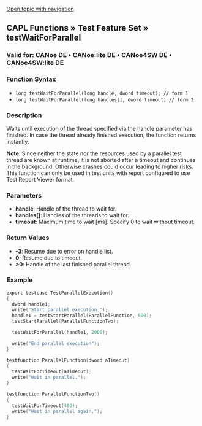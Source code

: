 [Open topic with navigation](../../../../../CANoeDEFamily.htm#Topics/CAPLFunctions/Test/Functions/CAPLfunctionTestWaitForParallel.md)

## CAPL Functions » Test Feature Set » testWaitForParallel

### Valid for: CANoe DE • CANoe:lite DE • CANoe4SW DE • CANoe4SW:lite DE

### Function Syntax

- `long testWaitForParallel(long handle, dword timeout); // form 1`
- `long testWaitForParallel(long handles[], dword timeout) // form 2`

### Description

Waits until execution of the thread specified via the handle parameter has finished. In case the thread already finished execution, the function returns instantly.

**Note**: Since neither the state nor the resources used by a parallel test thread are known at runtime, it is not aborted after a timeout and continues in the background. Otherwise crashes could occur leading to higher risks. This function can only be used in test units with report configured to use Test Report Viewer format.

### Parameters

- **handle**: Handle of the thread to wait for.
- **handles[]**: Handles of the threads to wait for.
- **timeout**: Maximum time to wait [ms]. Specify 0 to wait without timeout.

### Return Values

- **-3**: Resume due to error on handle list.
- **0**: Resume due to timeout.
- **\>0**: Handle of the last finished parallel thread.

### Example

```c
export testcase TestParallelExecution()
{
  dword handle1;
  write("Start parallel execution.");
  handle1 = testStartParallel(ParallelFunction, 500);
  testStartParallel(ParallelFunctionTwo);

  testWaitForParallel(handle1, 2000);

  write("End parallel execution");
}

testfunction ParallelFunction(dword aTimeout)
{
  testWaitForTimeout(aTimeout);
  write("Wait in parallel.");
}

testfunction ParallelFunctionTwo()
{
  testWaitForTimeout(400);
  write("Wait in parallel again.");
}
```
